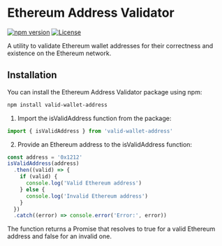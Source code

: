 # Ethereum Address Validator

[![npm version](https://img.shields.io/npm/v/valid-wallet-address.svg)](https://www.npmjs.com/package/valid-wallet-address)
[![License](https://img.shields.io/npm/l/valid-wallet-address.svg)](https://github.com/your-username/valid-wallet-address/blob/main/LICENSE)

A utility to validate Ethereum wallet addresses for their correctness and existence on the Ethereum network.

<!-- ## Table of Contents

- [Ethereum Address Validator](#ethereum-address-validator)
  - [Table of Contents](#table-of-contents)
  - [Installation](#installation) -->

## Installation

You can install the Ethereum Address Validator package using npm:

```sh
npm install valid-wallet-address
```

1. Import the isValidAddress function from the package:

```javascript
import { isValidAddress } from 'valid-wallet-address'
```

2. Provide an Ethereum address to the isValidAddress function:

```javascript
const address = '0x1212'
isValidAddress(address)
  .then((valid) => {
    if (valid) {
      console.log('Valid Ethereum address')
    } else {
      console.log('Invalid Ethereum address')
    }
  })
  .catch((error) => console.error('Error:', error))
```

The function returns a Promise that resolves to true for a valid Ethereum address and false for an invalid one.
